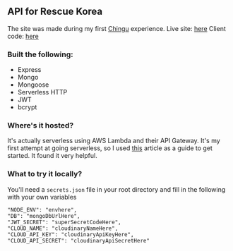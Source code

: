 ## API for Rescue Korea

The site was made during my first [Chingu](https://chingu.io/) experience.
Live site: [here](https://rescuekorea.netlify.com)
Client code: [here](https://github.com/chingu-voyages/geckos-project-16)

### Built the following:

- Express
- Mongo
- Mongoose
- Serverless HTTP
- JWT
- bcrypt

### Where's it hosted?

It's actually serverless using AWS Lambda and their API Gateway. It's my first attempt at going serverless, so I used [this](https://dev.to/adnanrahic/a-crash-course-on-serverless-apis-with-express-and-mongodb-193k) article as a guide to get started. It found it very helpful.

### What to try it locally?

You'll need a `secrets.json` file in your root directory and fill in the following with your own variables

```
"NODE_ENV": "envhere",
"DB": "mongoDbUrlHere",
"JWT_SECRET": "superSecretCodeHere",
"CLOUD_NAME": "cloudinaryNameHere",
"CLOUD_API_KEY": "cloudinaryApiKeyHere",
"CLOUD_API_SECRET": "cloudinaryApiSecretHere"
```
